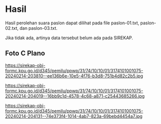 # Hasil

Hasil perolehan suara paslon dapat dilihat pada file paslon-01.txt, paslon-02.txt, dan paslon-03.txt.

Jika tidak ada, artinya data tersebut belum ada pada SIREKAP.

## Foto C Plano

https://sirekap-obj-formc.kpu.go.id/d345/pemilu/ppwp/31/74/10/10/01/3174101001075-20240214-203810--ee136b6e-10e5-4f76-b3d8-751b4d82c2b5.jpg

https://sirekap-obj-formc.kpu.go.id/d345/pemilu/ppwp/31/74/10/10/01/3174101001075-20240214-204019--16bb9c1d-4578-4c68-a871-c25443685266.jpg

https://sirekap-obj-formc.kpu.go.id/d345/pemilu/ppwp/31/74/10/10/01/3174101001075-20240214-204131--74e373f4-1014-4ab7-823a-69bebd4454a7.jpg

